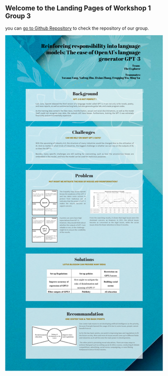 ## Welcome to the Landing Pages of Workshop 1 Group 3

you can [go to Github Repository](https://github.com/DianciePR/COMP8260-workshop01-group03) to check the repository of our group.


<img src="landingpage.png" width="2046">
